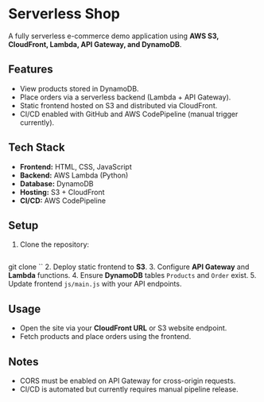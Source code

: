 # Serverless Shop

A fully serverless e-commerce demo application using **AWS S3, CloudFront, Lambda, API Gateway, and DynamoDB**.

## Features
- View products stored in DynamoDB.
- Place orders via a serverless backend (Lambda + API Gateway).
- Static frontend hosted on S3 and distributed via CloudFront.
- CI/CD enabled with GitHub and AWS CodePipeline (manual trigger currently).

## Tech Stack
- **Frontend:** HTML, CSS, JavaScript
- **Backend:** AWS Lambda (Python)
- **Database:** DynamoDB
- **Hosting:** S3 + CloudFront
- **CI/CD:** AWS CodePipeline

## Setup
1. Clone the repository:
   ```bash
  git clone <repo-url>
``
2. Deploy static frontend to **S3**.
3. Configure **API Gateway** and **Lambda** functions.
4. Ensure **DynamoDB** tables `Products` and `Order` exist.
5. Update frontend `js/main.js` with your API endpoints.

## Usage

* Open the site via your **CloudFront URL** or S3 website endpoint.
* Fetch products and place orders using the frontend.

## Notes

* CORS must be enabled on API Gateway for cross-origin requests.
* CI/CD is automated but currently requires manual pipeline release.
